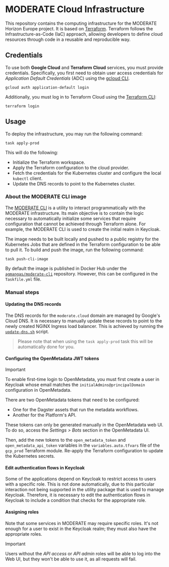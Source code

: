 # MODERATE Cloud Infrastructure

This repository contains the computing infrastructure for the MODERATE Horizon Europe project. It is based on [Terraform](https://www.terraform.io/). Terraform follows the Infrastructure-as-Code (IaC) approach, allowing developers to define cloud resources through code in a reusable and reproducible way.

## Credentials

To use both **Google Cloud** and **Terraform Cloud** services, you must provide credentials. Specifically, you first need to obtain user access credentials for _Application Default Credentials_ (ADC) using the [gcloud CLI](https://cloud.google.com/sdk/gcloud).

```
gcloud auth application-default login
```

Additionally, you must log in to Terraform Cloud using the [Terraform CLI](https://developer.hashicorp.com/terraform/downloads):

```
terraform login
```

## Usage

To deploy the infrastructure, you may run the following command:

```console
task apply-prod
```

This will do the following:

* Initialize the Terraform workspace.
* Apply the Terraform configuration to the cloud provider.
* Fetch the credentials for the Kubernetes cluster and configure the local `kubectl` client.
* Update the DNS records to point to the Kubernetes cluster.

### About the MODERATE CLI image

The [MODERATE CLI](./cli) is a utility to interact programmatically with the MODERATE infrastructure. Its main objective is to contain the logic necessary to automatically initialize some services that require configuration that cannot be achieved through Terraform alone. For example, the MODERATE CLI is used to create the initial realm in Keycloak.

The image needs to be built locally and pushed to a public registry for the Kubernetes Jobs that are defined in the Terraform configuration to be able to pull it. To build and push the image, run the following command:

```console
task push-cli-image
```

By default the image is published in Docker Hub under the [`agmangas/moderate-cli`](https://hub.docker.com/r/agmangas/moderate-cli) repository. However, this can be configured in the `Taskfile.yml` file.

### Manual steps

#### Updating the DNS records

The DNS records for the `moderate.cloud` domain are managed by Google's Cloud DNS. It is necessary to manually update these records to point to the newly created NGINX Ingress load balancer. This is achieved by running the [`update-dns.sh`](scripts/update-dns.sh) script.

> Please note that when using the `task apply-prod` task this will be automatically done for you.

#### Configuring the OpenMetadata JWT tokens

> [!IMPORTANT]
> To enable first-time login to OpenMetadata, you must first create a user in Keycloak whose email matches the `initialAdmins@principalDomain` configuration in OpenMetadata.

There are two OpenMetadata tokens that need to be configured:

* One for the Dagster assets that run the metadata workflows.
* Another for the Platform's API.

These tokens can only be generated manually in the OpenMetadata web UI. To do so, access the *Settings > Bots* section in the OpenMetadata UI.

Then, add the new tokens to the `open_metadata_token` and `open_metadata_api_token` variables in the `variables.auto.tfvars` file of the `gcp_prod` Terraform module. Re-apply the Terraform configuration to update the Kubernetes secrets.

#### Edit authentication flows in Keycloak

Some of the applications depend on Keycloak to restrict access to users with a specific role. This is not done automatically, due to this particular interaction not being supported in the utility package that is used to manage Keycloak. Therefore, it is necessary to edit the authentication flows in Keycloak to include a condition that checks for the appropriate role.

#### Assigning roles

Note that some services in MODERATE may require specific roles. It's not enough for a user to exist in the Keycloak realm; they must also have the appropriate roles.

> [!IMPORTANT]
> Users without the *API access* or *API admin* roles will be able to log into the Web UI, but they won't be able to use it, as all requests will fail.

